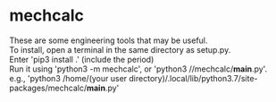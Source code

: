 # mechcalc

These are some engineering tools that may be useful.  
To install, open a terminal in the same directory as setup.py.  
Enter 'pip3 install .' (include the period)  
Run it using 'python3 -m mechcalc', or 'python3 /<path to your packages>/mechcalc/__main__.py'.  
e.g., 'python3 /home/(your user directory)/.local/lib/python3.7/site-packages/mechcalc/__main__.py'  
